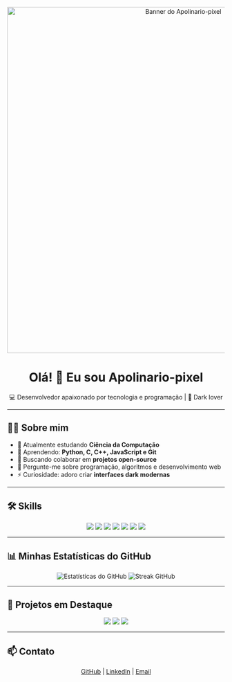 
<!-- Banner -->
<p align="center">
  <img src="https://i.imgur.com/SEU_BANNER.png" alt="Banner do Apolinario-pixel" width="800"/>
</p>

<h1 align="center">Olá! 👋 Eu sou <b>Apolinario-pixel</b></h1>
<p align="center">💻 Desenvolvedor apaixonado por tecnologia e programação | 🌌 Dark lover</p>

---

## 🧑‍💻 Sobre mim
- 🔭 Atualmente estudando **Ciência da Computação**  
- 🌱 Aprendendo: **Python, C, C++, JavaScript e Git**  
- 👯 Buscando colaborar em **projetos open-source**  
- 💬 Pergunte-me sobre programação, algoritmos e desenvolvimento web  
- ⚡ Curiosidade: adoro criar **interfaces dark modernas**  

---

## 🛠️ Skills
<p align="center">
  <img src="https://img.shields.io/badge/Python-3776AB?style=for-the-badge&logo=python&logoColor=white" />
  <img src="https://img.shields.io/badge/C-00599C?style=for-the-badge&logo=c&logoColor=white" />
  <img src="https://img.shields.io/badge/C++-00599C?style=for-the-badge&logo=c%2B%2B&logoColor=white" />
  <img src="https://img.shields.io/badge/JavaScript-F7DF1E?style=for-the-badge&logo=javascript&logoColor=black" />
  <img src="https://img.shields.io/badge/Git-F05032?style=for-the-badge&logo=git&logoColor=white" />
  <img src="https://img.shields.io/badge/GitHub-181717?style=for-the-badge&logo=github&logoColor=white" />
  <img src="https://img.shields.io/badge/Linux-FCC624?style=for-the-badge&logo=linux&logoColor=black" />
</p>

---

## 📊 Minhas Estatísticas do GitHub
<p align="center">
  <img src="https://github-readme-stats.vercel.app/api?username=Apolinario-pixel&show_icons=true&theme=dark&count_private=true&hide_border=true" alt="Estatísticas do GitHub" />
  <img src="https://github-readme-streak-stats.herokuapp.com/?user=Apolinario-pixel&theme=dark&hide_border=true" alt="Streak GitHub" />
</p>

---

## 🌟 Projetos em Destaque
<p align="center">
  <a href="https://github.com/Apolinario-pixel/NomeDoProjeto1"><img src="https://img.shields.io/badge/NomeDoProjeto1-dark?style=for-the-badge&logo=github" /></a>
  <a href="https://github.com/Apolinario-pixel/NomeDoProjeto2"><img src="https://img.shields.io/badge/NomeDoProjeto2-dark?style=for-the-badge&logo=github" /></a>
  <a href="https://github.com/Apolinario-pixel/NomeDoProjeto3"><img src="https://img.shields.io/badge/NomeDoProjeto3-dark?style=for-the-badge&logo=github" /></a>
</p>

---

## 📫 Contato
<p align="center">
  <a href="https://github.com/Apolinario-pixel" target="_blank">GitHub</a> |
  <a href="https://www.linkedin.com/in/seu-linkedin" target="_blank">LinkedIn</a> |
  <a href="mailto:seuemail@email.com" target="_blank">Email</a>
</p>
